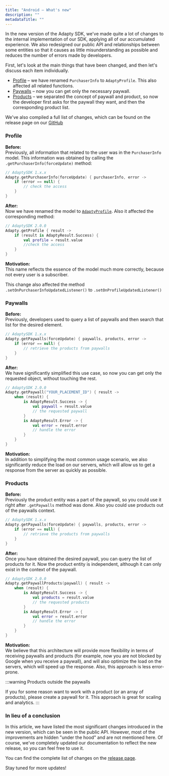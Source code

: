 ```yaml
---
title: "Android – What's new"
description: ""
metadataTitle: ""
---
```


In the new version of the Adapty SDK, we've made quite a lot of changes to the internal implementation of our SDK, applying all of our accumulated experience. We also redesigned our public API and relationships between some entities so that it causes as little misunderstanding as possible and reduces the number of errors made by developers. 

First, let's look at the main things that have been changed, and then let's discuss each item individually.

- [Profile](#profile) – we have renamed `PurchaserInfo` to `AdaptyProfile`. This also affected all related functions.
- [Paywalls](#paywalls) – now you can get only the necessary paywall.
- [Products](#products) – we separated the concept of paywall and product, so now the developer first asks for the paywall they want, and then the corresponding product list.

We've also compiled a full list of changes, which can be found on the release page on our [GitHub](https://github.com/adaptyteam/AdaptySDK-Android/releases/tag/2.0.0)

### Profile

**Before:**  
Previously, all information that related to the user was in the `PurchaserInfo` model. This information was obtained by calling the `.getPurchaserInfo(forceUpdate)` method:

```kotlin title="Kotlin"
// AdaptySDK 1.x.x
Adapty.getPurchaserInfo(forceUpdate) { purchaserInfo, error ->
    if (error == null) {
        // check the access 
    }
}
```

**After:**  
Now we have renamed the model to [`AdaptyProfile`](sdk-models#adaptyprofile). Also it affected the corresponding method:

```kotlin title="Kotlin"
// AdaptySDK 2.0.0
Adapty.getProfile { result ->
    if (result is AdaptyResult.Success) {
        val profile = result.value
        //check the access
    }
}
```

**Motivation:**  
This name reflects the essence of the model much more correctly, because not every user is a subscriber. 

This change also affected the method `.setOnPurchaserInfoUpdatedListener()` to `.setOnProfileUpdatedListener()`

### Paywalls

**Before:**  
Previously, developers used to query a list of paywalls and then search that list for the desired element.

```kotlin title="Kotlin"
// AdaptySDK 1.x.x
Adapty.getPaywalls(forceUpdate) { paywalls, products, error ->
    if (error == null) {
        // retrieve the products from paywalls
    }
}
```

**After:**  
We have significantly simplified this use case, so now you can get only the requested object, without touching the rest. 

```kotlin title="Kotlin"
// AdaptySDK 2.0.0
Adapty.getPaywall("YOUR_PLACEMENT_ID") { result ->
    when (result) {
        is AdaptyResult.Success -> {
            val paywall = result.value
            // the requested paywall
        }
        is AdaptyResult.Error -> {
            val error = result.error
            // handle the error
        }
    }
}
```

**Motivation:**  
In addition to simplifying the most common usage scenario, we also significantly reduce the load on our servers, which will allow us to get a response from the server as quickly as possible.

### Products

**Before:**  
Previously the product entity was a part of the paywall, so you could use it right after `.getPaywalls` method was done. Also you could use products out of the paywalls context.

```kotlin title="Kotlin"
// AdaptySDK 1.x.x
Adapty.getPaywalls(forceUpdate) { paywalls, products, error ->
    if (error == null) {
        // retrieve the products from paywalls
    }
}
```

**After:**  
Once you have obtained the desired paywall, you can query the list of products for it. Now the product entity is independent, although it can only exist in the context of the paywall.

```kotlin title="Kotlin"
// AdaptySDK 2.0.0
Adapty.getPaywallProducts(paywall) { result ->
    when (result) {
        is AdaptyResult.Success -> {
            val products = result.value
            // the requested products
        }
        is AdaptyResult.Error -> {
            val error = result.error
            // handle the error
        }
    }
}
```

**Motivation:**  
We believe that this architecture will provide more flexibility in terms of receiving paywalls and products (for example, now you are not blocked by Google when you receive a paywall), and will also optimize the load on the servers, which will speed up the response. Also, this approach is less error-prone.

:::warning
Products outside the paywalls

If you for some reason want to work with a product (or an array of products), please create a paywall for it. This approach is great for scaling and analytics.
:::

### In lieu of a conclusion

In this article, we have listed the most significant changes introduced in the new version, which can be seen in the public API. However, most of the improvements are hidden "under the hood" and are not mentioned here. Of course, we've completely updated our documentation to reflect the new release, so you can feel free to use it. 

You can find the complete list of changes on the [release page](https://github.com/adaptyteam/AdaptySDK-Android/releases/tag/2.0.0). 

Stay tuned for more updates!